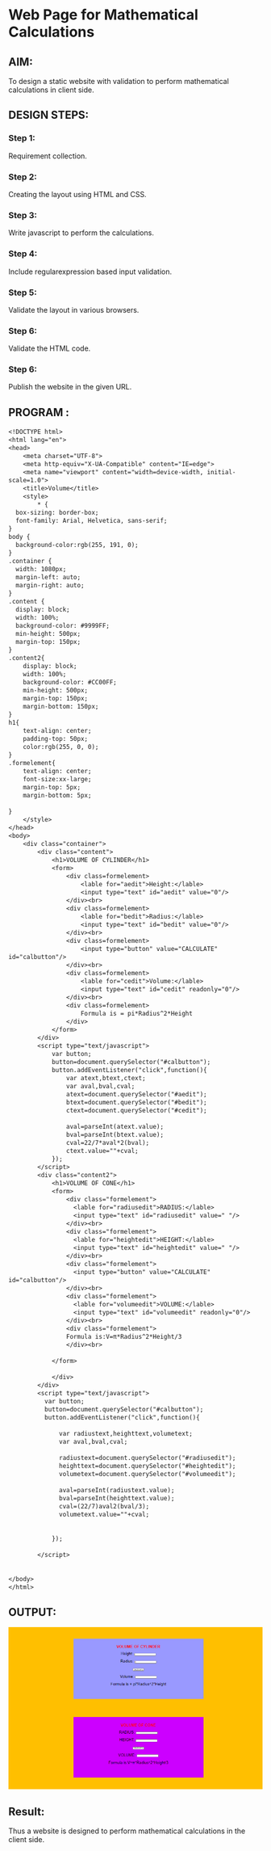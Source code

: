 # Web Page for Mathematical Calculations

## AIM:

To design a static website with validation to perform mathematical calculations in client side.

## DESIGN STEPS:

### Step 1:

Requirement collection.

### Step 2:

Creating the layout using HTML and CSS.

### Step 3:

Write javascript to perform the calculations.

### Step 4:

Include regularexpression based input validation.

### Step 5:

Validate the layout in various browsers.

### Step 6:

Validate the HTML code.

### Step 6:

Publish the website in the given URL.

## PROGRAM :
```
<!DOCTYPE html>
<html lang="en">
<head>
    <meta charset="UTF-8">
    <meta http-equiv="X-UA-Compatible" content="IE=edge">
    <meta name="viewport" content="width=device-width, initial-scale=1.0">
    <title>Volume</title>
    <style>
        * {
  box-sizing: border-box;
  font-family: Arial, Helvetica, sans-serif;
}
body {
  background-color:rgb(255, 191, 0);
}
.container {
  width: 1080px;
  margin-left: auto;
  margin-right: auto;
}
.content {
  display: block;
  width: 100%;
  background-color: #9999FF;
  min-height: 500px;
  margin-top: 150px;
}
.content2{
    display: block;
    width: 100%;
    background-color: #CC00FF;
    min-height: 500px;
    margin-top: 150px;
    margin-bottom: 150px;
}
h1{
    text-align: center;
    padding-top: 50px;
    color:rgb(255, 0, 0);
}
.formelement{
    text-align: center;
    font-size:xx-large;
    margin-top: 5px;
    margin-bottom: 5px;

}
    </style>
</head>
<body>
    <div class="container">
        <div class="content">
            <h1>VOLUME OF CYLINDER</h1>
            <form>
                <div class=formelement>
                    <lable for="aedit">Height:</lable>
                    <input type="text" id="aedit" value="0"/>
                </div><br>
                <div class=formelement>
                    <lable for="bedit">Radius:</lable>
                    <input type="text" id="bedit" value="0"/>
                </div><br>
                <div class=formelement>
                    <input type="button" value="CALCULATE" id="calbutton"/>
                </div><br>
                <div class=formelement>
                    <lable for="cedit">Volume:</lable>
                    <input type="text" id="cedit" readonly="0"/>
                </div><br>
                <div class=formelement>
                    Formula is = pi*Radius^2*Height
                </div>
            </form>
        </div>
        <script type="text/javascript">
            var button;
            button=document.querySelector("#calbutton");
            button.addEventListener("click",function(){
                var atext,btext,ctext;
                var aval,bval,cval;
                atext=document.querySelector("#aedit");
                btext=document.querySelector("#bedit");
                ctext=document.querySelector("#cedit");

                aval=parseInt(atext.value);
                bval=parseInt(btext.value);
                cval=22/7*aval*2(bval);
                ctext.value=""+cval;
            });
        </script>
        <div class="content2">
            <h1>VOLUME OF CONE</h1>
            <form>
                <div class="formelement">
                  <lable for="radiusedit">RADIUS:</lable>
                  <input type="text" id="radiusedit" value=" "/>
                </div><br>
                <div class="formelement">
                  <lable for="heightedit">HEIGHT:</lable>
                  <input type="text" id="heightedit" value=" "/>
                </div><br>
                <div class="formelement">
                  <input type="button" value="CALCULATE" id="calbutton"/>
                </div><br>
                <div class="formelement">
                  <lable for="volumeedit">VOLUME:</lable>
                  <input type="text" id="volumeedit" readonly="0"/>
                </div><br>
                <div class="formelement">
                Formula is:V=π*Radius^2*Height/3
                </div><br>
                
            </form>
    
            </div>
        </div>
        <script type="text/javascript">
          var button;
          button=document.querySelector("#calbutton");
          button.addEventListener("click",function(){
            
              var radiustext,heighttext,volumetext;
              var aval,bval,cval;
    
              radiustext=document.querySelector("#radiusedit");
              heighttext=document.querySelector("#heightedit");
              volumetext=document.querySelector("#volumeedit");
      
              aval=parseInt(radiustext.value);
              bval=parseInt(heighttext.value);
              cval=(22/7)aval2(bval/3);
              volumetext.value=""+cval;
        
      
            });
      
        </script>     

    
</body>
</html>
```

## OUTPUT:
![output](https://github.com/VINUTHNA-2004/mathwebsite/blob/main/Screenshot%20(59).png?raw=true)

## Result:

Thus a website is designed to perform mathematical calculations in the client side.
